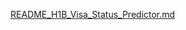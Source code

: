 [README_H1B_Visa_Status_Predictor.md](https://github.com/user-attachments/files/20901810/README_H1B_Visa_Status_Predictor.md)
